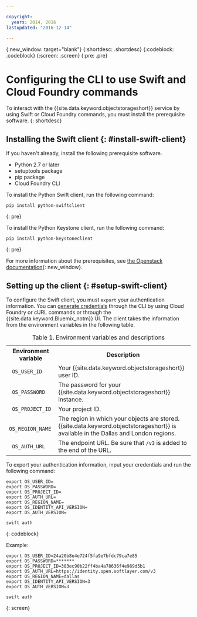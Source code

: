 ```yaml
---

copyright:
  years: 2014, 2016
lastupdated: "2016-12-14"

---
```


{:new_window: target="blank"}
{:shortdesc: .shortdesc}
{:codeblock: .codeblock}
{:screen: .screen}
{:pre: .pre}

# Configuring the CLI to use Swift and Cloud Foundry commands

To interact with the {{site.data.keyword.objectstorageshort}} service by using Swift or Cloud Foundry commands, you must install the prerequisite software.
{: shortdesc}


## Installing the Swift client {: #install-swift-client}

If you haven't already, install the following prerequisite software.
* Python 2.7 or later
* setuptools package
* pip package
* Cloud Foundry CLI


To install the Python Swift client, run the following command:
```
pip install python-swiftclient
```
{: pre}

To install the Python Keystone client, run the following command:
```
pip install python-keystoneclient
```
{: pre}

For more information about the prerequisites, see [the Openstack documentation](http://docs.openstack.org/user-guide/common/cli_install_openstack_command_line_clients.html#install-the-prerequisite-software){: new_window}.


## Setting up the client {: #setup-swift-client}

To configure the Swift client, you must `export` your authentication information. You can [generate credentials](/docs/services/ObjectStorage/os_credentials.html) through the CLI by using Cloud Foundry or cURL commands or through the {{site.data.keyword.Bluemix_notm}} UI. The client takes the information from the environment variables in the following table.

<table>
<caption> Table 1. Environment variables and descriptions </caption>
  <tr>
    <th> Environment variable </th>
    <th> Description </th>
  </tr>
  <tr>
    <td> <code> OS_USER_ID </code> </td>
    <td> Your {{site.data.keyword.objectstorageshort}} user ID. </td>
  </tr>
  <tr>
    <td> <code> OS_PASSWORD </code> </td>
    <td> The password for your {{site.data.keyword.objectstorageshort}} instance. </td>
  </tr>
  <tr>
    <td> <code> OS_PROJECT_ID </code> </td>
    <td> Your project ID. </td>
  </tr>
  <tr>
    <td> <code> OS_REGION_NAME </code> </td>
    <td> The region in which your objects are stored. {{site.data.keyword.objectstorageshort}} is available in the Dallas and London regions. </td>
  </tr>
  <tr>
    <td> <code> OS_AUTH_URL </code> </td>
    <td> The endpoint URL. Be sure that <code>/v3</code> is added to the end of the URL. </td>
  </tr>
</table>



To export your authentication information, input your credentials and run the following command:
```
export OS_USER_ID=
export OS_PASSWORD=
export OS_PROJECT_ID=
export OS_AUTH_URL=
export OS_REGION_NAME=
export OS_IDENTITY_API_VERSION=
export OS_AUTH_VERSION=

swift auth
```
{: codeblock}


Example:
```
export OS_USER_ID=24a20b8e4e724f5fa9e7bfdc79ca7e85
export OS_PASSWORD=*******
export OS_PROJECT_ID=383ec90b22ff4ba4a78636f4e989d5b1
export OS_AUTH_URL=https://identity.open.softlayer.com/v3
export OS_REGION_NAME=dallas
export OS_IDENTITY_API_VERSION=3
export OS_AUTH_VERSION=3

swift auth
```
{: screen}
